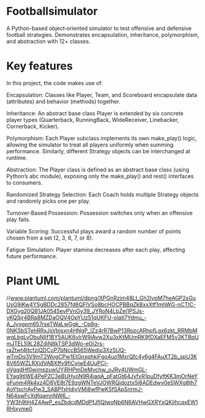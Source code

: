 # Footballsimulator
A Python-based object‑oriented simulator to test offensive and defensive football strategies.   Demonstrates encapsulation, inheritance, polymorphism, and abstraction with 12+ classes.

# Key features
In this project, the code makes use of:

Encapsulation: Classes like Player, Team, and Scoreboard encapsulate data (attributes) and behavior (methods) together.

Inheritance: An abstract base class Player is extended by six concrete player types (Quarterback, RunningBack, WideReceiver, Linebacker, Cornerback, Kicker).

Polymorphism: Each Player subclass implements its own make_play() logic, allowing the simulator to treat all players uniformly when summing performance. Similarly, different Strategy objects can be interchanged at runtime.

Abstraction: The Player class is defined as an abstract base class (using Python’s abc module), exposing only the make_play() and rest() interfaces to consumers.

Randomized Strategy Selection: Each Coach holds multiple Strategy objects and randomly picks one per play.

Turnover‑Based Possession: Possession switches only when an offensive play fails.

Variable Scoring: Successful plays award a random number of points chosen from a set (2, 3, 6, 7, or 8).

Fatigue Simulation: Player stamina decreases after each play, affecting future performance.

# Plant UML
//www.plantuml.com/plantuml/dpng/XPGnRzim48Lt_Gh2IvpM7heAGP2sGuUsG9iKw4YSgBDDc2857fd6QFlVSo8bcHOCPBBqZkBxxXtf1mhWG-nCTIC-DXGyg20Q81JA0545evPVnGy39_JYRoN4LbZei1PSJs-yKQSjr4BRa8MZDaOQV4OpYUz51qUKFU-olatl7Ydmu_-A_Jyxgpm657rseTWaLwGgk_-Cp8g-0NKSbSTehRRxJsVbjsxn4HNgP_IZz4rR7BwP13RozcARhpfLgx6zkt_RRMbMwgLbgLyObuNIlf1BY5AUK6vIrW9iAvw2Xu3xKtMUmRK9fDXaEFM5v3KTBqUmJTEL59L28ZdiN8kTSP3dWo-eOi2rs-raZtwt4ItcfzjQDCuP7bNccB565Wediu3XzSUQ-wTmDq3V9mT2WogCPw1EtGnxphkjFgo4uo1MxrQfc4y6g4FAuXT2b_spU3K8V65WZLRXidVABXffv9fiCviwE4UuPCj-oVggdHf0wimpzuwUYjRHPmDeMvchw_oJRy4UWmGL-EYag9tlWE4PePZC3eBUHyoN9R4iaqA_qFatGt64JyfvR1puDfyftKK3mOrNeYoFunm4Rk4xz4D8VE8t7E9zgWNTeVJOWRQidoztx5i8ADEdwy0eSWXg8th7AoYtschAyPw3_SABPfxHdiyVMi8wfPwK5fSApSnrmJ-N64swFcXdfqamnNW6_-YW3h9tH4Z4AwP_esZbdcdMDdPfJfIQIwoNb6N6AVHwGXRYxQKjlhcqxEW1RHixyme0
